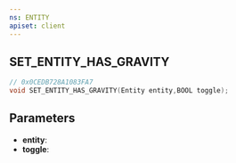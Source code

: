 ```yaml
---
ns: ENTITY
apiset: client
---
```

## SET_ENTITY_HAS_GRAVITY

```c
// 0x0CEDB728A1083FA7
void SET_ENTITY_HAS_GRAVITY(Entity entity,BOOL toggle);
```


## Parameters
* **entity**:
* **toggle**: